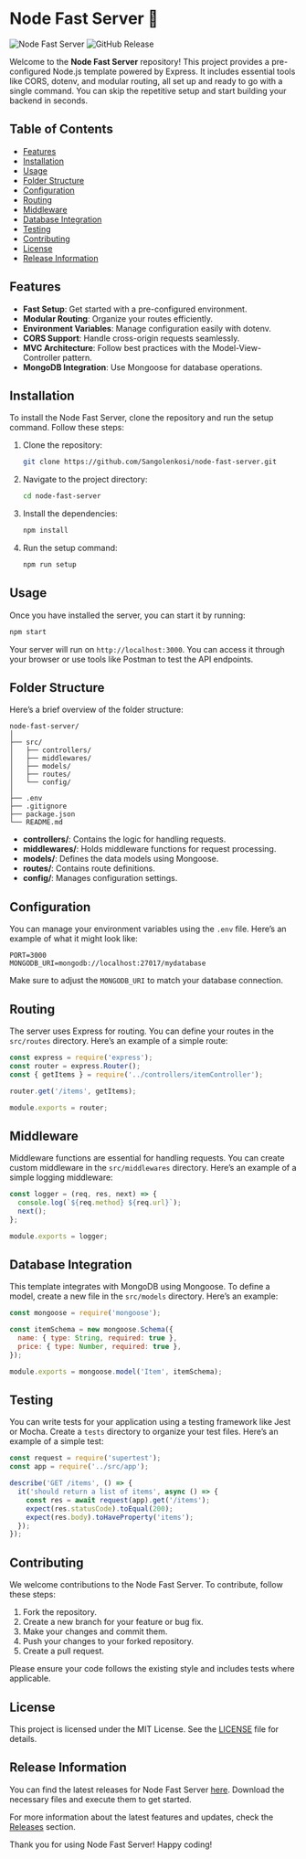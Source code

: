 # Node Fast Server 🚀

![Node Fast Server](https://img.shields.io/badge/Node%20Fast%20Server-v1.0.0-brightgreen.svg)
![GitHub Release](https://img.shields.io/github/release/Sangolenkosi/node-fast-server.svg)

Welcome to the **Node Fast Server** repository! This project provides a pre-configured Node.js template powered by Express. It includes essential tools like CORS, dotenv, and modular routing, all set up and ready to go with a single command. You can skip the repetitive setup and start building your backend in seconds.

## Table of Contents

- [Features](#features)
- [Installation](#installation)
- [Usage](#usage)
- [Folder Structure](#folder-structure)
- [Configuration](#configuration)
- [Routing](#routing)
- [Middleware](#middleware)
- [Database Integration](#database-integration)
- [Testing](#testing)
- [Contributing](#contributing)
- [License](#license)
- [Release Information](#release-information)

## Features

- **Fast Setup**: Get started with a pre-configured environment.
- **Modular Routing**: Organize your routes efficiently.
- **Environment Variables**: Manage configuration easily with dotenv.
- **CORS Support**: Handle cross-origin requests seamlessly.
- **MVC Architecture**: Follow best practices with the Model-View-Controller pattern.
- **MongoDB Integration**: Use Mongoose for database operations.

## Installation

To install the Node Fast Server, clone the repository and run the setup command. Follow these steps:

1. Clone the repository:
   ```bash
   git clone https://github.com/Sangolenkosi/node-fast-server.git
   ```

2. Navigate to the project directory:
   ```bash
   cd node-fast-server
   ```

3. Install the dependencies:
   ```bash
   npm install
   ```

4. Run the setup command:
   ```bash
   npm run setup
   ```

## Usage

Once you have installed the server, you can start it by running:

```bash
npm start
```

Your server will run on `http://localhost:3000`. You can access it through your browser or use tools like Postman to test the API endpoints.

## Folder Structure

Here’s a brief overview of the folder structure:

```
node-fast-server/
│
├── src/
│   ├── controllers/
│   ├── middlewares/
│   ├── models/
│   ├── routes/
│   └── config/
│
├── .env
├── .gitignore
├── package.json
└── README.md
```

- **controllers/**: Contains the logic for handling requests.
- **middlewares/**: Holds middleware functions for request processing.
- **models/**: Defines the data models using Mongoose.
- **routes/**: Contains route definitions.
- **config/**: Manages configuration settings.

## Configuration

You can manage your environment variables using the `.env` file. Here’s an example of what it might look like:

```
PORT=3000
MONGODB_URI=mongodb://localhost:27017/mydatabase
```

Make sure to adjust the `MONGODB_URI` to match your database connection.

## Routing

The server uses Express for routing. You can define your routes in the `src/routes` directory. Here’s an example of a simple route:

```javascript
const express = require('express');
const router = express.Router();
const { getItems } = require('../controllers/itemController');

router.get('/items', getItems);

module.exports = router;
```

## Middleware

Middleware functions are essential for handling requests. You can create custom middleware in the `src/middlewares` directory. Here’s an example of a simple logging middleware:

```javascript
const logger = (req, res, next) => {
  console.log(`${req.method} ${req.url}`);
  next();
};

module.exports = logger;
```

## Database Integration

This template integrates with MongoDB using Mongoose. To define a model, create a new file in the `src/models` directory. Here’s an example:

```javascript
const mongoose = require('mongoose');

const itemSchema = new mongoose.Schema({
  name: { type: String, required: true },
  price: { type: Number, required: true },
});

module.exports = mongoose.model('Item', itemSchema);
```

## Testing

You can write tests for your application using a testing framework like Jest or Mocha. Create a `tests` directory to organize your test files. Here’s an example of a simple test:

```javascript
const request = require('supertest');
const app = require('../src/app');

describe('GET /items', () => {
  it('should return a list of items', async () => {
    const res = await request(app).get('/items');
    expect(res.statusCode).toEqual(200);
    expect(res.body).toHaveProperty('items');
  });
});
```

## Contributing

We welcome contributions to the Node Fast Server. To contribute, follow these steps:

1. Fork the repository.
2. Create a new branch for your feature or bug fix.
3. Make your changes and commit them.
4. Push your changes to your forked repository.
5. Create a pull request.

Please ensure your code follows the existing style and includes tests where applicable.

## License

This project is licensed under the MIT License. See the [LICENSE](LICENSE) file for details.

## Release Information

You can find the latest releases for Node Fast Server [here](https://github.com/Sangolenkosi/node-fast-server/releases). Download the necessary files and execute them to get started.

For more information about the latest features and updates, check the [Releases](https://github.com/Sangolenkosi/node-fast-server/releases) section.

Thank you for using Node Fast Server! Happy coding!